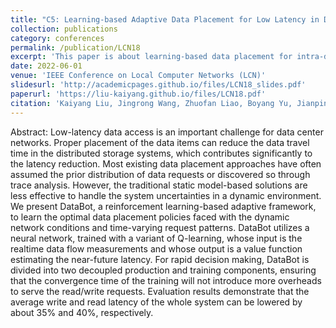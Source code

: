 ```yaml
---
title: "C5: Learning-based Adaptive Data Placement for Low Latency in Data Center Networks"
collection: publications
category: conferences
permalink: /publication/LCN18
excerpt: 'This paper is about learning-based data placement for intra-data center networks.'
date: 2022-06-01
venue: 'IEEE Conference on Local Computer Networks (LCN)'
slidesurl: 'http://academicpages.github.io/files/LCN18_slides.pdf'
paperurl: 'https://liu-kaiyang.github.io/files/LCN18.pdf'
citation: 'Kaiyang Liu, Jingrong Wang, Zhuofan Liao, Boyang Yu, Jianping Pan. Learning-based adaptive data placement for low latency in data center networks, IEEE Conference on Local Computer Networks, pp. 142–149, 2018.'
---
```


Abstract: Low-latency data access is an important challenge for data center networks. Proper placement of the data items can reduce the data travel time in the distributed storage systems, which contributes significantly to the latency reduction. Most existing data placement approaches have often assumed the prior distribution of data requests or discovered so through trace analysis. However, the traditional static model-based solutions are less effective to handle the system uncertainties in a dynamic environment. We present DataBot, a reinforcement learning-based adaptive framework, to learn the optimal data placement policies faced with the dynamic network conditions and time-varying request patterns. DataBot utilizes a neural network, trained with a variant of Q-learning, whose input is the realtime data flow measurements and whose output is a value function estimating the near-future latency. For rapid decision making, DataBot is divided into two decoupled production and training components, ensuring that the convergence time of the training will not introduce more overheads to serve the read/write requests. Evaluation results demonstrate that the average write and read latency of the whole system can be lowered by about 35% and 40%, respectively.
